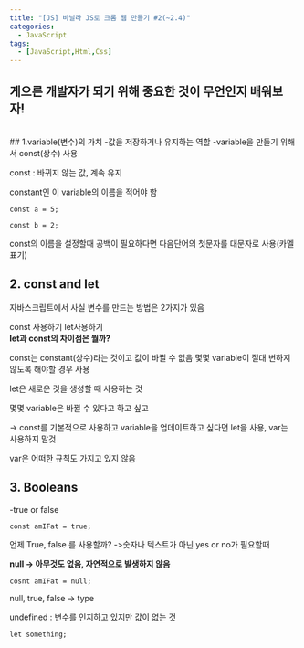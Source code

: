 ```yaml
---
title: "[JS] 바닐라 JS로 크롬 웹 만들기 #2(~2.4)"
categories:
  - JavaScript
tags: 
  - [JavaScript,Html,Css]
---
```


## 게으른 개발자가 되기 위해 중요한 것이 무언인지 배워보자!
<br>
## 1.variable(변수)의 가치
 -값을 저장하거나 유지하는 역할 
 -variable을 만들기 위해서 const(상수) 사용

 const : 바뀌지 않는 값, 계속 유지

constant인 이 variable의 이름을 적어야 함  
```
const a = 5;  
```
```
const b = 2;
```
const의 이름을 설정할때 공백이 필요하다면 다음단어의 첫문자를 대문자로 사용(카멜표기)
<br>
## 2. const and let

자바스크립트에서 사실 변수를 만드는 방법은 2가지가 있음

const 사용하기 let사용하기
<br>
**let과 const의 차이점은 뭘까?**

const는 constant(상수)라는 것이고 값이 바뀔 수 없음 몇몇 variable이 절대 변하지 않도록 해야할 경우 사용

let은 새로운 것을 생성할 때 사용하는 것

몇몇 variable은 바뀔 수 있다고 하고 싶고

→ const를 기본적으로 사용하고 variable을 업데이트하고 싶다면 let을 사용, var는 사용하지 말것

var은 어떠한 규칙도 가지고 있지 않음


## 3. Booleans
-true or false 
```
const amIFat = true; 
```
언제 True, false 를 사용할까?
->숫자나 텍스트가 아닌 yes or no가 필요할때



**null → 아무것도 없음, 자연적으로 발생하지 않음**<br>
```
cosnt amIFat = null;
```
null, true, false → type

undefined : 변수를 인지하고 있지만 값이 없는 것 
```
let something;
```
